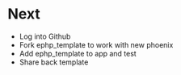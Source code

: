 # Next
  * Log into Github
  * Fork ephp_template to work with new phoenix
  * Add ephp_template to app and test
  * Share back template